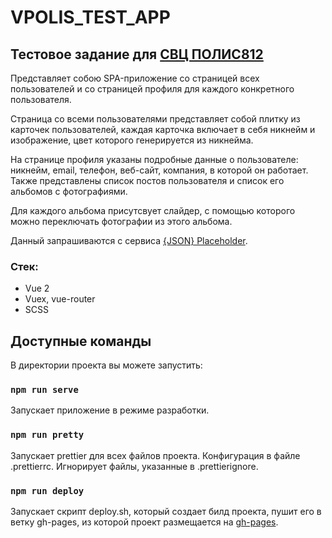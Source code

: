 # VPOLIS_TEST_APP

## Тестовое задание для [СВЦ ПОЛИС812](https://spb.hh.ru/vacancy/68845339?from=negotiations_item&hhtmFrom=negotiations_item)

Представляет собою SPA-приложение со страницей всех пользователей и со страницей профиля для каждого конкретного пользователя.

Страница со всеми пользователями представляет собой плитку из карточек пользователей, каждая карточка включает в себя никнейм и изображение, цвет которого генерируется из никнейма.

На странице профиля указаны подробные данные о пользователе: никнейм, email, телефон, веб-сайт, компания, в которой он работает. Также представлены список постов пользователя и список его альбомов с фотографиями.

Для каждого альбома присутсвует слайдер, с помощью которого можно переключать фотографии из этого альбома.

Данный запрашиваются с сервиса [{JSON} Placeholder](https://jsonplaceholder.typicode.com/).

### Стек:
* Vue 2
* Vuex, vue-router
* SCSS

## Доступные команды

В директории проекта вы можете запустить:

### `npm run serve`
Запускает приложение в режиме разработки.

### `npm run pretty`
Запускает prettier для всех файлов проекта. Конфигурация в файле .prettierrc. Игнорирует файлы, указанные в .prettierignore. 

### `npm run deploy`
Запускает скрипт deploy.sh, который создает билд проекта, пушит его в ветку gh-pages, из которой проект размещается на [gh-pages](https://artemmufazalov.github.io/vpolis_test_app).
